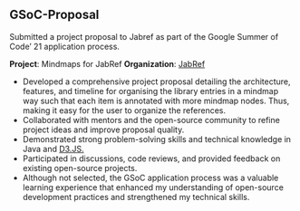 ## GSoC-Proposal
Submitted a project proposal to Jabref as part of the Google Summer of Code’ 21 application process.

**Project**: Mindmaps for JabRef
**Organization**: [JabRef](https://github.com/JabRef/jabref)

- Developed a comprehensive project proposal detailing the architecture, features, and timeline for organising the library entries in a mindmap way such that each item is annotated with more mindmap nodes. Thus, making it easy for the user to organize the references.
- Collaborated with mentors and the open-source community to refine project ideas and improve proposal quality.
- Demonstrated strong problem-solving skills and technical knowledge in Java and [D3.JS.]([url](https://github.com/d3/d3))
- Participated in discussions, code reviews, and provided feedback on existing open-source projects.
- Although not selected, the GSoC application process was a valuable learning experience that enhanced my understanding of open-source development practices and strengthened my technical skills.
